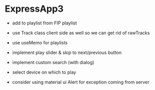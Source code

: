 ﻿# ExpressApp3

- add to playlist from FIP playlist
- use Track class client side as well so we can get rid of rawTracks

- use useMemo for playlists

- implement play slider & skip to next/previous button
- implement custom search (with dialog)
- select device on which to play

- consider using material ui Alert for exception coming from server
